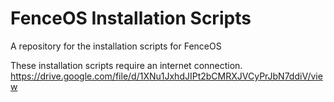 # FenceOS Installation Scripts
A repository for the installation scripts for FenceOS

These installation scripts require an internet connection.
https://drive.google.com/file/d/1XNu1JxhdJIPt2bCMRXJVCyPrJbN7ddiV/view
